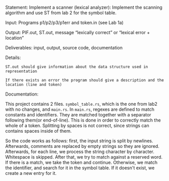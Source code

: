 Statement: Implement a scanner (lexical analyzer): Implement the scanning algorithm and use ST from lab 2 for the symbol table.

Input: Programs p1/p2/p3/p1err and token.in (see Lab 1a)

Output: PIF.out, ST.out, message “lexically correct” or “lexical error + location”

Deliverables: input, output, source code, documentation

Details:

    ST.out should give information about the data structure used in representation

    If there exists an error the program should give a description and the location (line and token)


 Documentation:

 This project contains 2 files. `symbol_table.rs`, which is the one from lab2 with no changes, and `main.rs`.
 In `main.rs`, regexes are defined to match constants and identifiers. They are matched together with a separator following them(or end-of-line). This is done in order to correctly match the whole of a token. Splitting by spaces is not correct, since strings can contains spaces inside of them.

 So the code works as follows: first, the input string is split by newlines. Afterwards, comments are replaced by empty strings so they are ignored. Afterwards, for each line, we process the string character by character. Whitespace is skipped. After that, we try to match against a reserved word. If there is a match, we take the token and continue. Otherwise, we match the identifier, and search for it in the symbol table. If it doesn't exist, we create a new entry for it.
